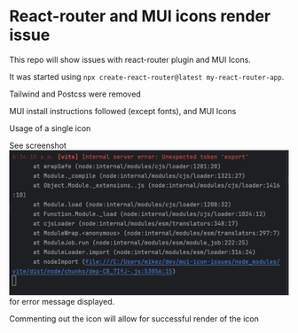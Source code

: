 # React-router and MUI icons render issue

This repo will show issues with react-router plugin and MUI Icons.

It was started using `npx create-react-router@latest my-react-router-app`.

Tailwind and Postcss were removed

MUI install instructions followed (except fonts), and MUI Icons

Usage of a single icon

See screenshot ![Screenshot 2024-12-03 063550.png](Screenshot%202024-12-03%20063550.png) for error message displayed.

Commenting out the icon will allow for successful render of the icon